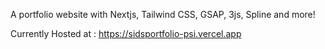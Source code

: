 A portfolio website with Nextjs, Tailwind CSS, GSAP, 3js, Spline and more!

Currently Hosted at : https://sidsportfolio-psi.vercel.app
